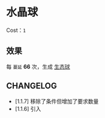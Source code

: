 # 水晶球

Cost：`1`

## 效果

每 `蔓延` **66** 次，生成 [生态球](../卡牌组/生态球.md)

## CHANGELOG

- [1.1.7] 移除了条件但增加了要求数量
- [1.1.6] 引入
